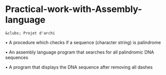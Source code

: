 # Practical-work-with-Assembly-language
 	&clubs; Projet d'archi
&bull; A procedure which checks if a sequence (character string) is palindrome    

&bull; An assembly language program that searches for all palindromic DNA sequences    

&bull; A program that displays the DNA sequence after removing all dashes
